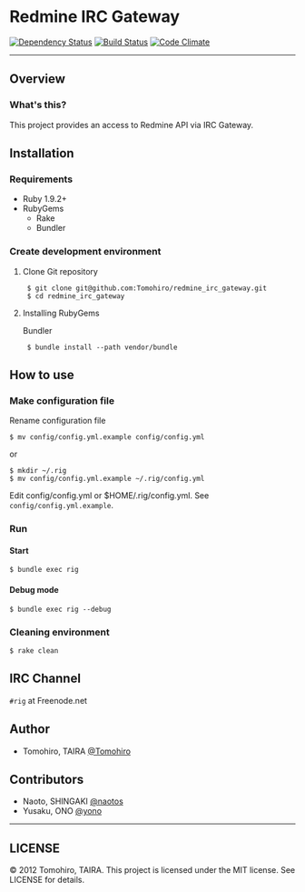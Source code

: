 Redmine IRC Gateway
================================================================================

[![Dependency Status](https://gemnasium.com/Tomohiro/redmine_irc_gateway.png)](https://gemnasium.com/Tomohiro/redmine_irc_gateway)
[![Build Status](https://secure.travis-ci.org/Tomohiro/redmine_irc_gateway.png)](https://secure.travis-ci.org/Tomohiro/redmine_irc_gateway)
[![Code Climate](https://codeclimate.com/badge.png)](https://codeclimate.com/github/Tomohiro/redmine_irc_gateway)

---

Overview
-------------------------------------------------------------------------------

### What's this?

This project provides an access to Redmine API via IRC Gateway.


Installation
-------------------------------------------------------------------------------

### Requirements

- Ruby 1.9.2+
- RubyGems
    - Rake
    - Bundler


### Create development environment

1. Clone Git repository

        $ git clone git@github.com:Tomohiro/redmine_irc_gateway.git
        $ cd redmine_irc_gateway

2. Installing RubyGems

    Bundler

        $ bundle install --path vendor/bundle



How to use
-------------------------------------------------------------------------------

### Make configuration file

Rename configuration file

    $ mv config/config.yml.example config/config.yml

or

    $ mkdir ~/.rig
    $ mv config/config.yml.example ~/.rig/config.yml

Edit config/config.yml or $HOME/.rig/config.yml. See `config/config.yml.example`.


### Run

#### Start

    $ bundle exec rig

#### Debug mode

    $ bundle exec rig --debug


### Cleaning environment

    $ rake clean


IRC Channel
-------------------------------------------------------------------------------

`#rig` at Freenode.net


Author
-------------------------------------------------------------------------------

- Tomohiro, TAIRA [@Tomohiro](http://twitter.com/Tomohiro)


Contributors
-------------------------------------------------------------------------------

- Naoto, SHINGAKI [@naotos](http://twitter.com/naotos)
- Yusaku, ONO [@yono](http://twitter.com/yono)



---

LICENSE
--------------------------------------------------------------------------------

&copy; 2012 Tomohiro, TAIRA.
This project is licensed under the MIT license.
See LICENSE for details.
